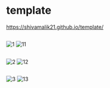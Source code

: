 # template
https://shivamalik21.github.io/template/
##
![1](https://github.com/Shivamalik21/template/assets/129033663/7bf82635-1487-496f-907c-d047768c711d)
![11](https://github.com/Shivamalik21/template/assets/129033663/46462b2c-2b85-43c4-b3ed-1b48a45cae9f)
##
![2](https://github.com/Shivamalik21/template/assets/129033663/cc910596-f15e-4589-a935-df1da6d492f2)
![12](https://github.com/Shivamalik21/template/assets/129033663/062d6b0b-f180-494d-bd92-1b868998e426)
##
![3](https://github.com/Shivamalik21/template/assets/129033663/f3a5e656-c855-495d-a54c-fd171ba3b261)
![13](https://github.com/Shivamalik21/template/assets/129033663/5bd068d3-89a3-4d1e-b1ce-664b106a75f5)
